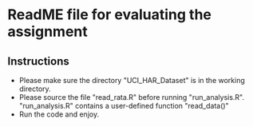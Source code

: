 # ReadME file for evaluating the assignment

## Instructions

- Please make sure the directory "UCI_HAR_Dataset" is in the working directory.
- Please source the file "read_rata.R" before running "run_analysis.R". "run_analysis.R" contains a user-defined function "read_data()"
- Run the code and enjoy. 